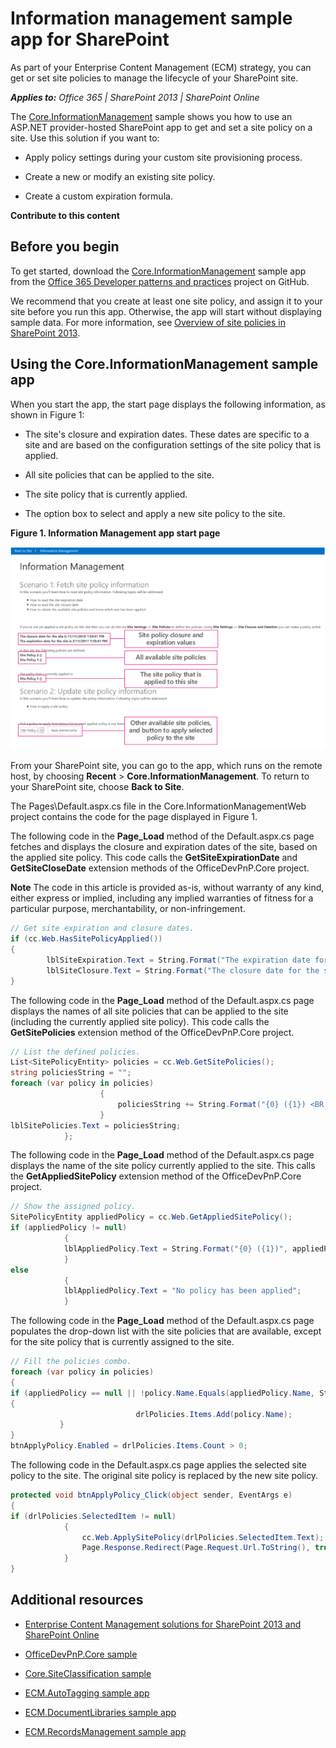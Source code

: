 # Information management sample app for SharePoint
As part of your Enterprise Content Management (ECM) strategy, you can get or set site policies to manage the lifecycle of your SharePoint site.

    
 _**Applies to:** Office 365 | SharePoint 2013 | SharePoint Online_

    
The [Core.InformationManagement](https://github.com/OfficeDev/PnP/tree/dev/Scenarios/Core.InformationManagement) sample shows you how to use an ASP.NET provider-hosted SharePoint app to get and set a site policy on a site. Use this solution if you want to:
    

- Apply policy settings during your custom site provisioning process. 
    
- Create a new or modify an existing site policy.
    
- Create a custom expiration formula. 
    
 **Contribute to this content**

    

## Before you begin
<a name="sectionSection0"> </a>

To get started, download the  [Core.InformationManagement](https://github.com/OfficeDev/PnP/tree/dev/Scenarios/Core.InformationManagement) sample app from the [Office 365 Developer patterns and practices](https://github.com/OfficeDev/PnP/tree/dev) project on GitHub.

We recommend that you create at least one site policy, and assign it to your site before you run this app. Otherwise, the app will start without displaying sample data. For more information, see  [Overview of site policies in SharePoint 2013](http://technet.microsoft.com/en-US/library/jj219569%28v=office.15%29.aspx).


## Using the Core.InformationManagement sample app
<a name="sectionSection1"> </a>

When you start the app, the start page displays the following information, as shown in Figure 1:


- The site's closure and expiration dates. These dates are specific to a site and are based on the configuration settings of the site policy that is applied.
    
- All site policies that can be applied to the site.
    
- The site policy that is currently applied.
    
- The option box to select and apply a new site policy to the site.
    

**Figure 1. Information Management app start page**

![Screenshot of the app start page, with site policy closure and expiration values, available and applied site policies, and other policies to apply highlighted.](media/8c5f39f7-700d-4300-bcc4-9ed9edf0e155.png)

From your SharePoint site, you can go to the app, which runs on the remote host, by choosing  **Recent** > **Core.InformationManagement**. To return to your SharePoint site, choose  **Back to Site**.

The Pages\Default.aspx.cs file in the Core.InformationManagementWeb project contains the code for the page displayed in Figure 1. 

The following code in the  **Page_Load** method of the Default.aspx.cs page fetches and displays the closure and expiration dates of the site, based on the applied site policy. This code calls the **GetSiteExpirationDate** and **GetSiteCloseDate** extension methods of the OfficeDevPnP.Core project.


    
**Note**  The code in this article is provided as-is, without warranty of any kind, either express or implied, including any implied warranties of fitness for a particular purpose, merchantability, or non-infringement.




```C#
// Get site expiration and closure dates.
if (cc.Web.HasSitePolicyApplied())
{
        lblSiteExpiration.Text = String.Format("The expiration date for the site is {0}", cc.Web.GetSiteExpirationDate());
        lblSiteClosure.Text = String.Format("The closure date for the site is {0}", cc.Web.GetSiteCloseDate());
}

```

The following code in the  **Page_Load** method of the Default.aspx.cs page displays the names of all site policies that can be applied to the site (including the currently applied site policy). This code calls the **GetSitePolicies** extension method of the OfficeDevPnP.Core project.




```C#
// List the defined policies.
List<SitePolicyEntity> policies = cc.Web.GetSitePolicies();
string policiesString = "";
foreach (var policy in policies)
                    {
                        policiesString += String.Format("{0} ({1}) <BR />", policy.Name, policy.Description);
                    }
lblSitePolicies.Text = policiesString;
            };

```

The following code in the  **Page_Load** method of the Default.aspx.cs page displays the name of the site policy currently applied to the site. This calls the **GetAppliedSitePolicy** extension method of the OfficeDevPnP.Core project.




```C#
// Show the assigned policy.
SitePolicyEntity appliedPolicy = cc.Web.GetAppliedSitePolicy();
if (appliedPolicy != null)
            {
            lblAppliedPolicy.Text = String.Format("{0} ({1})", appliedPolicy.Name, appliedPolicy.Description);
            }
else
            {
            lblAppliedPolicy.Text = "No policy has been applied";
            }

```

The following code in the  **Page_Load** method of the Default.aspx.cs page populates the drop-down list with the site policies that are available, except for the site policy that is currently assigned to the site.




```C#
// Fill the policies combo.
foreach (var policy in policies)
{
if (appliedPolicy == null || !policy.Name.Equals(appliedPolicy.Name, StringComparison.InvariantCultureIgnoreCase))
{
                            drlPolicies.Items.Add(policy.Name);
           }
}
btnApplyPolicy.Enabled = drlPolicies.Items.Count > 0;


```

The following code in the Default.aspx.cs page applies the selected site policy to the site. The original site policy is replaced by the new site policy. 




```C#
protected void btnApplyPolicy_Click(object sender, EventArgs e)
{
if (drlPolicies.SelectedItem != null)
            {
                cc.Web.ApplySitePolicy(drlPolicies.SelectedItem.Text);
                Page.Response.Redirect(Page.Request.Url.ToString(), true);
            }
}

```


## Additional resources
<a name="bk_addresources"> </a>


-  [Enterprise Content Management solutions for SharePoint 2013 and SharePoint Online](https://msdn.microsoft.com/en-us/library/dn904530(v=office.15).aspx)
    
-  [OfficeDevPnP.Core sample](https://github.com/OfficeDev/PnP/tree/master/OfficeDevPnP.Core)
    
-  [Core.SiteClassification sample](https://github.com/OfficeDev/PnP/tree/master/Scenarios/Core.SiteClassification)
    
-  [ECM.AutoTagging sample app](https://github.com/OfficeDev/PnP/tree/dev/Scenarios/ECM.AutoTagging)
    
-  [ECM.DocumentLibraries sample app](https://github.com/OfficeDev/PnP/tree/dev/Scenarios/ECM.DocumentLibraries)
    
-  [ECM.RecordsManagement sample app](https://github.com/OfficeDev/PnP/tree/dev/Scenarios/ECM.RecordsManagement)
    
